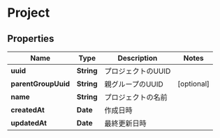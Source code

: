 

# Project


## Properties

| Name | Type | Description | Notes |
|------------ | ------------- | ------------- | -------------|
|**uuid** | **String** | プロジェクトのUUID |  |
|**parentGroupUuid** | **String** | 親グループのUUID |  [optional] |
|**name** | **String** | プロジェクトの名前 |  |
|**createdAt** | **Date** | 作成日時 |  |
|**updatedAt** | **Date** | 最終更新日時 |  |




